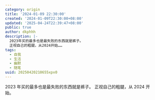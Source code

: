 ```yaml
---
category: origin
title: '2024-01-09 22:30:00'
created: '2024-01-09T22:30:00+08:00'
updated: '2025-04-24T22:39:47+08:00'
public: true
author: dkphhh
description: |-
  2023年买的最多也是最失败的东西就是裤子。
  正视自己的粗腿，从2024开始……
tags:
  - 自我
  - 生活
  - 幽默
  - 随笔
uuid: 20250420210655xpx0
---
```


2023 年买的最多也是最失败的东西就是裤子。
正视自己的粗腿，从 2024 开始。
